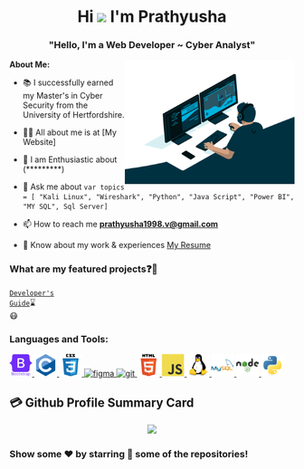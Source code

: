
<h1 align="center">Hi <img src="https://raw.githubusercontent.com/iampavangandhi/iampavangandhi/master/gifs/Hi.gif" width="30px"> I'm Prathyusha</h1>
<h3 align="center">"Hello, I'm a Web Developer ~ Cyber Analyst"</h3>

 **About Me:**
 <img align="right" alt="GIF" src="https://github.com/piyush97/piyush97/blob/master/code.gif?raw=true" width="300" height="220" />
  
- 📚  I successfully earned my Master's in Cyber Security from the University of Hertfordshire.
 
- 👨‍💻 All about me is at [My Website] <!--(https://chandrikadeb7.github.io/)-->

- 📝 I am Enthusiastic about (*********)

- 💬 Ask me about ``` var topics = [ "Kali Linux", "Wireshark", "Python", "Java Script", "Power BI", "MY SQL", Sql Server] ```

- 📫 How to reach me **prathyusha1998.v@gmail.com**

- 📄 Know about my work & experiences [My Resume](https://drive.google.com/file/d/1Yn1CsXy92q98CYk5cWTySB4_CpY8Q9ej/view?usp=sharing)

### What are my featured projects:question::rocket:
<code>[Developer's Guide](https://github.com/Prathyusha-vidadala/100DaysOfCode)</code>:hourglass:     
<code>[](https://github.com/chandrikadeb7/Face-Mask-Detection)</code>:mask:  
<!-- <code>[GirlScript Twitter Bot](https://github.com/chandrikadeb7/Girlscript-Twitter-Bot)</code>:robot: -->

<!--### What can I help with:question::cyclone:
<code>git commit -m "All about GitHub!"</code> :grin:
<code>git commit -m "All about Web Development ("JS", "React"),("Pyton","SQL")!"</code> :hourglass:-->

<h3 align="left">Languages and Tools:</h3>
<p align="left"> <a href="https://getbootstrap.com" target="_blank" rel="noreferrer"> <img src="https://raw.githubusercontent.com/devicons/devicon/master/icons/bootstrap/bootstrap-plain-wordmark.svg" alt="bootstrap" width="40" height="40"/> </a> <a href="https://www.cprogramming.com/" target="_blank" rel="noreferrer"> <img src="https://raw.githubusercontent.com/devicons/devicon/master/icons/c/c-original.svg" alt="c" width="40" height="40"/> </a> <a href="https://www.w3schools.com/css/" target="_blank" rel="noreferrer"> <img src="https://raw.githubusercontent.com/devicons/devicon/master/icons/css3/css3-original-wordmark.svg" alt="css3" width="40" height="40"/> </a> <a href="https://www.figma.com/" target="_blank" rel="noreferrer"> <img src="https://www.vectorlogo.zone/logos/figma/figma-icon.svg" alt="figma" width="40" height="40"/> </a> <a href="https://git-scm.com/" target="_blank" rel="noreferrer"> <img src="https://www.vectorlogo.zone/logos/git-scm/git-scm-icon.svg" alt="git" width="40" height="40"/> </a> <a href="https://www.w3.org/html/" target="_blank" rel="noreferrer"> <img src="https://raw.githubusercontent.com/devicons/devicon/master/icons/html5/html5-original-wordmark.svg" alt="html5" width="40" height="40"/> </a> <a href="https://developer.mozilla.org/en-US/docs/Web/JavaScript" target="_blank" rel="noreferrer"> <img src="https://raw.githubusercontent.com/devicons/devicon/master/icons/javascript/javascript-original.svg" alt="javascript" width="40" height="40"/> </a> <a href="https://www.linux.org/" target="_blank" rel="noreferrer"> <img src="https://raw.githubusercontent.com/devicons/devicon/master/icons/linux/linux-original.svg" alt="linux" width="40" height="40"/> </a> <a href="https://www.mysql.com/" target="_blank" rel="noreferrer"> <img src="https://raw.githubusercontent.com/devicons/devicon/master/icons/mysql/mysql-original-wordmark.svg" alt="mysql" width="40" height="40"/> </a> <a href="https://nodejs.org" target="_blank" rel="noreferrer"> <img src="https://raw.githubusercontent.com/devicons/devicon/master/icons/nodejs/nodejs-original-wordmark.svg" alt="nodejs" width="40" height="40"/> </a> <a href="https://www.python.org" target="_blank" rel="noreferrer"> <img src="https://raw.githubusercontent.com/devicons/devicon/master/icons/python/python-original.svg" alt="python" width="40" height="40"/> </a> <a href="https://reactjs.org/" target="_blank" rel="noreferrer"> </a> </p>

<!--## 📈 Activity Graph
<p align="center">
	<img src="https://activity-graph.herokuapp.com/graph?username=iamPrathyusha-vidadala&theme=minimal"/>
</p>-->

## 💳 Github Profile Summary Card
<p align="center">
  <img src="https://github-profile-summary-cards.vercel.app/api/cards/profile-details?username=Prathyusha-vidadala&theme=vue"/>
</p>

<!-- ## 📟 GitHub Stats
<p align="center">
	<img width="48%" src="https://github-readme-stats.vercel.app/api?username=iampawan&show_icons=true&theme=vue" />
	<img width="48%" src="https://github-readme-streak-stats.herokuapp.com/?user=iampawan&theme=vue" />
</p> -->

<div align="left">

### Show some ❤️ by starring 💫 some of the repositories!

</div>
